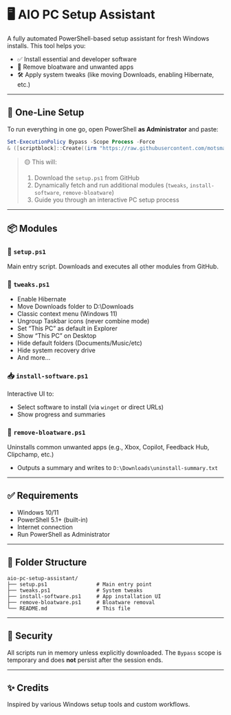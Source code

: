 # 🖥️ AIO PC Setup Assistant

A fully automated PowerShell-based setup assistant for fresh Windows installs. This tool helps you:

- ✅ Install essential and developer software
- 🧹 Remove bloatware and unwanted apps
- 🛠 Apply system tweaks (like moving Downloads, enabling Hibernate, etc.)

---

## 🚀 One-Line Setup

To run everything in one go, open PowerShell **as Administrator** and paste:

```powershell
Set-ExecutionPolicy Bypass -Scope Process -Force
& ([scriptblock]::Create((irm "https://raw.githubusercontent.com/motsmanish/aio-pc-setup-assistant/main/setup.ps1")))
```

> 🟡 This will:
> 1. Download the `setup.ps1` from GitHub
> 2. Dynamically fetch and run additional modules (`tweaks`, `install-software`, `remove-bloatware`)
> 3. Guide you through an interactive PC setup process

---

## 📦 Modules

### 🧰 `setup.ps1`
Main entry script. Downloads and executes all other modules from GitHub.

### 🔧 `tweaks.ps1`
- Enable Hibernate
- Move Downloads folder to D:\Downloads
- Classic context menu (Windows 11)
- Ungroup Taskbar icons (never combine mode)
- Set “This PC” as default in Explorer
- Show “This PC” on Desktop
- Hide default folders (Documents/Music/etc)
- Hide system recovery drive
- And more...

### 📥 `install-software.ps1`
Interactive UI to:
- Select software to install (via `winget` or direct URLs)
- Show progress and summaries

### 🧹 `remove-bloatware.ps1`
Uninstalls common unwanted apps (e.g., Xbox, Copilot, Feedback Hub, Clipchamp, etc.)
- Outputs a summary and writes to `D:\Downloads\uninstall-summary.txt`

---

## ✅ Requirements

- Windows 10/11
- PowerShell 5.1+ (built-in)
- Internet connection
- Run PowerShell as Administrator

---

## 📂 Folder Structure

```
aio-pc-setup-assistant/
├── setup.ps1                # Main entry point
├── tweaks.ps1               # System tweaks
├── install-software.ps1     # App installation UI
├── remove-bloatware.ps1     # Bloatware removal
└── README.md                # This file
```

---

## 🔐 Security

All scripts run in memory unless explicitly downloaded. The `Bypass` scope is temporary and does **not** persist after the session ends.

---

## ✨ Credits

Inspired by various Windows setup tools and custom workflows.
